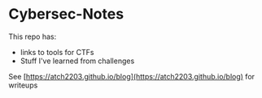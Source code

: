# Cybersec-Notes
This repo has:
- links to tools for CTFs
- Stuff I've learned from challenges

See [https://atch2203.github.io/blog](https://atch2203.github.io/blog) for writeups
